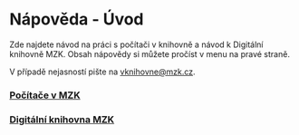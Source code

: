 # Nápověda - Úvod

Zde najdete návod na práci s počítači v knihovně a návod k Digitální knihovně MZK.
Obsah nápovědy si můžete pročíst v menu na pravé straně.

V případě nejasností pište na vknihovne@mzk.cz.
<br>

### [Počítače v MZK](/cs/pocitaceVMzk)
### [Digitální knihovna MZK](/cs/digitalniKnihovnaNapoveda)

